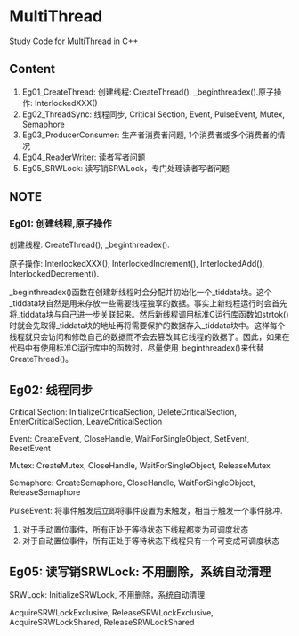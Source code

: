 # MultiThread
Study Code for MultiThread in C++

## Content
1. Eg01_CreateThread: 创建线程: CreateThread(), _beginthreadex().原子操作: InterlockedXXX()
2. Eg02_ThreadSync: 线程同步, Critical Section, Event, PulseEvent, Mutex, Semaphore
3. Eg03_ProducerConsumer: 生产者消费者问题, 1个消费者或多个消费者的情况
4. Eg04_ReaderWriter: 读者写者问题
5. Eg05_SRWLock: 读写销SRWLock，专门处理读者写者问题

## NOTE
### Eg01: 创建线程,原子操作
创建线程: CreateThread(), _beginthreadex().

原子操作: InterlockedXXX(), InterlockedIncrement(), InterlockedAdd(), InterlockedDecrement().

_beginthreadex()函数在创建新线程时会分配并初始化一个_tiddata块。这个_tiddata块自然是用来存放一些需要线程独享的数据。事实上新线程运行时会首先将_tiddata块与自己进一步关联起来。然后新线程调用标准C运行库函数如strtok()时就会先取得_tiddata块的地址再将需要保护的数据存入_tiddata块中。这样每个线程就只会访问和修改自己的数据而不会去篡改其它线程的数据了。因此，如果在代码中有使用标准C运行库中的函数时，尽量使用_beginthreadex()来代替CreateThread()。

## Eg02: 线程同步

Critical Section: InitializeCriticalSection, DeleteCriticalSection, EnterCriticalSection, LeaveCriticalSection

Event: CreateEvent, CloseHandle, WaitForSingleObject, SetEvent, ResetEvent

Mutex: CreateMutex, CloseHandle, WaitForSingleObject, ReleaseMutex

Semaphore: CreateSemaphore, CloseHandle, WaitForSingleObject, ReleaseSemaphore

PulseEvent: 将事件触发后立即将事件设置为未触发，相当于触发一个事件脉冲.

1. 对于手动置位事件，所有正处于等待状态下线程都变为可调度状态
2. 对于自动置位事件，所有正处于等待状态下线程只有一个可变成可调度状态

## Eg05: 读写销SRWLock: 不用删除，系统自动清理

SRWLock: InitializeSRWLock,  不用删除，系统自动清理

AcquireSRWLockExclusive, ReleaseSRWLockExclusive, AcquireSRWLockShared, ReleaseSRWLockShared
